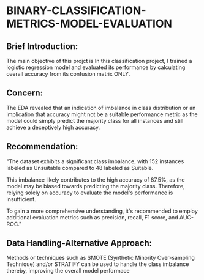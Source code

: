 # BINARY-CLASSIFICATION-METRICS-MODEL-EVALUATION

## Brief Introduction:
The main objective of this projct is 
In this classification project, I trained a logistic regression model and evaluated its performance by calculating overall accuracy from its confusion matrix ONLY.

## Concern:
The EDA revealed that an indication of imbalance in class distribution or an implication that accuracy might not be a suitable performance metric as the model could simply predict the majority class for all instances and still achieve a deceptively high accuracy.

## Recommendation:
"The dataset exhibits a significant class imbalance, with 152 instances labeled as Unsuitable compared to 48 labeled as Suitable.

This imbalance likely contributes to the high accuracy of 87.5%, as the model may be biased towards predicting the majority class. 
Therefore, relying solely on accuracy to evaluate the model's performance is insufficient.

To gain a more comprehensive understanding, it's recommended to employ additional evaluation metrics such as precision, recall, F1 score, and AUC-ROC."

## Data Handling-Alternative Approach:
Methods or techniques such as SMOTE (Synthetic Minority Over-sampling Technique) and/or STRATIFY can be used to handle the class imbalance thereby, improving the overall model performace

